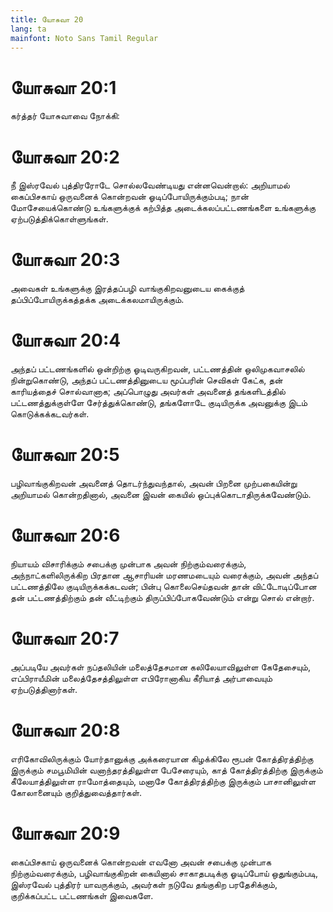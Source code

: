 ```yaml
---
title: யோசுவா 20
lang: ta
mainfont: Noto Sans Tamil Regular
---
```


# யோசுவா 20:1

கர்த்தர் யோசுவாவை நோக்கி:

# யோசுவா 20:2

நீ இஸ்ரவேல் புத்திரரோடே சொல்லவேண்டியது என்னவென்றால்: அறியாமல் கைப்பிசகாய் ஒருவனைக் கொன்றவன் ஓடிப்போயிருக்கும்படி; நான் மோசேயைக்கொண்டு உங்களுக்குக் கற்பித்த அடைக்கலப்பட்டணங்களை உங்களுக்கு ஏற்படுத்திக்கொள்ளுங்கள்.

# யோசுவா 20:3

அவைகள் உங்களுக்கு இரத்தப்பழி வாங்குகிறவனுடைய கைக்குத் தப்பிப்போயிருக்கத்தக்க அடைக்கலமாயிருக்கும்.

# யோசுவா 20:4

அந்தப் பட்டணங்களில் ஒன்றிற்கு ஓடிவருகிறவன், பட்டணத்தின் ஒலிமுகவாசலில் நின்றுகொண்டு, அந்தப் பட்டணத்தினுடைய மூப்பரின் செவிகள் கேட்க, தன் காரியத்தைச் சொல்வானாக; அப்பொழுது அவர்கள் அவனைத் தங்களிடத்தில் பட்டணத்துக்குள்ளே சேர்த்துக்கொண்டு, தங்களோடே குடியிருக்க அவனுக்கு இடம் கொடுக்கக்கடவர்கள்.

# யோசுவா 20:5

பழிவாங்குகிறவன் அவனைத் தொடர்ந்துவந்தால், அவன் பிறனை முற்பகையின்று அறியாமல் கொன்றதினால், அவனை இவன் கையில் ஒப்புக்கொடாதிருக்கவேண்டும்.

# யோசுவா 20:6

நியாயம் விசாரிக்கும் சபைக்கு முன்பாக அவன் நிற்கும்வரைக்கும், அந்நாட்களிலிருக்கிற பிரதான ஆசாரியன் மரணமடையும் வரைக்கும், அவன் அந்தப் பட்டணத்திலே குடியிருக்கக்கடவன்; பின்பு கொலைசெய்தவன் தான் விட்டோடிப்போன தன் பட்டணத்திற்கும் தன் வீட்டிற்கும் திருப்பிப்போகவேண்டும் என்று சொல் என்றார்.

# யோசுவா 20:7

அப்படியே அவர்கள் நப்தலியின் மலைத்தேசமான கலிலேயாவிலுள்ள கேதேசையும், எப்பிராயீமின் மலைத்தேசத்திலுள்ள எபிரோனாகிய கீரியாத் அர்பாவையும் ஏற்படுத்தினார்கள்.

# யோசுவா 20:8

எரிகோவிலிருக்கும் யோர்தானுக்கு அக்கரையான கிழக்கிலே ரூபன் கோத்திரத்திற்கு இருக்கும் சமபூமியின் வனாந்தரத்திலுள்ள பேசேரையும், காத் கோத்திரத்திற்கு இருக்கும் கீலேயாத்திலுள்ள ராமோத்தையும், மனாசே கோத்திரத்திற்கு இருக்கும் பாசானிலுள்ள கோலானையும் குறித்துவைத்தார்கள்.

# யோசுவா 20:9

கைப்பிசகாய் ஒருவனைக் கொன்றவன் எவனோ அவன் சபைக்கு முன்பாக நிற்கும்வரைக்கும், பழிவாங்குகிறன் கையினால் சாகாதபடிக்கு ஓடிப்போய் ஒதுங்கும்படி, இஸ்ரவேல் புத்திரர் யாவருக்கும், அவர்கள் நடுவே தங்குகிற பரதேசிக்கும், குறிக்கப்பட்ட பட்டணங்கள் இவைகளே.

